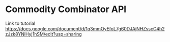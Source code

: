 # Commodity Combinator API

Link to tutorial
https://docs.google.com/document/d/1q3mmOyEfoL7g60DJAjNHZsscC4h2zJzk8YNiHyj1hSM/edit?usp=sharing